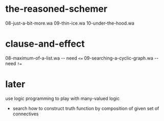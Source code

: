# the-reasoned-schemer

08-just-a-bit-more.wa
09-thin-ice.wa
10-under-the-hood.wa

# clause-and-effect

08-maximum-of-a-list.wa -- need `<=`
09-searching-a-cyclic-graph.wa -- need `!=`

# later

use logic programming to play with many-valued logic

- search how to construct truth function by composition of given set of connectives
